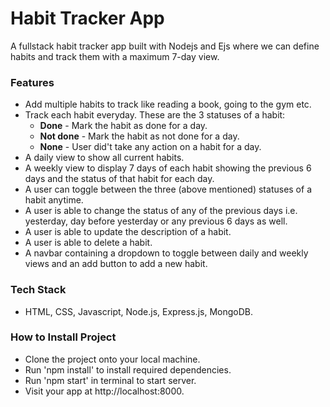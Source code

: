 # **Habit Tracker App**

A fullstack habit tracker app built with Nodejs and Ejs where we can define habits and track them with a maximum 7-day view.

### **Features**

- Add multiple habits to track like reading a book, going to the gym etc.
- Track each habit everyday. These are the 3 statuses of a habit:
  - **Done** - Mark the habit as done for a day.
  - **Not done** - Mark the habit as not done for a day.
  - **None** - User did't take any action on a habit for a day.
- A daily view to show all current habits.
- A weekly view to display 7 days of each habit showing the previous 6 days and the status of that habit for each day.
- A user can toggle between the three (above mentioned) statuses of a habit anytime.
- A user is able to change the status of any of the previous days i.e. yesterday, day before yesterday or any previous 6 days as well.
- A user is able to update the description of a habit.
- A user is able to delete a habit.
- A navbar containing a dropdown to toggle between daily and weekly views and an add button to add a new habit.

### **Tech Stack**

- HTML, CSS, Javascript, Node.js, Express.js, MongoDB.

### **How to Install Project**

- Clone the project onto your local machine.
- Run 'npm install' to install required dependencies.
- Run 'npm start' in terminal to start server.
- Visit your app at http://localhost:8000.

